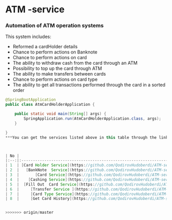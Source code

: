 # ATM -service

### Automation of ATM operation systems

This system includes:

* Reformed  a cardHolder details
* Chance to perform actions on Banknote
* Chance to perform actions on card
* The ability to withdraw cash from the card through an ATM
* Possibility to top up the card through ATM
* The ability to make transfers between cards
* Chance to perform actions on card type
* The ability to get all transactions performed through the card in a sorted order




```java
@SpringBootApplication
public class AtmCardHolderApplication {

    public static void main(String[] args) {
        SpringApplication.run(AtmCardHolderApplication.class, args);
    }

}
***You can get the services listed above in this table through the links***



| No |                                                                       Services                                                                        | Status |
|:--:|:-----------------------------------------------------------------------------------------------------------------------------------------------------:|:------:|
| 1  | [Card Holder Service](https://github.com/QodirovHudoberdi/ATM-service/blob/master/src/main/java/com/company/controller/CardHolderController.java) |   ✅    |
| 2  |   [BankNote  Service](https://github.com/QodirovHudoberdi/ATM-service/blob/master/src/main/java/com/company/controller/BankNoteController.java)   |   ✅    |
| 3  |       [Card Service](https://github.com/QodirovHudoberdi/ATM-service/blob/master/src/main/java/com/company/controller/CardController.java)        |   ✅    |
| 4  |    [Cashing Service](https://github.com/QodirovHudoberdi/ATM-service/blob/master/src/main/java/com/company/controller/CashingController.java)     |   ✅    |
| 5  |  [Fill Out  Card Service](https://github.com/QodirovHudoberdi/ATM-service/blob/master/src/main/java/com/company/controller/CardController.java)   |   ✅    |
| 6  |     [Transfer Service ](https://github.com/QodirovHudoberdi/ATM-service/blob/master/src/main/java/com/company/controller/CardController.java)     |   ✅    |
| 7  |     [Card Type Service](https://github.com/QodirovHudoberdi/ATM-service/blob/master/src/main/java/com/company/controller/CardController.java)     |   ✅    |
| 8  |     [Get Card History](https://github.com/QodirovHudoberdi/ATM-service/blob/master/src/main/java/com/company/controller/CardController.java)      |   ✅    |


>>>>>>> origin/master
